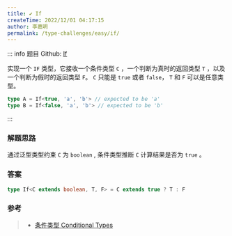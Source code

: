 ```yaml
---
title: ✔️ If
createTime: 2022/12/01 04:17:15
author: 李嘉明
permalink: /type-challenges/easy/if/
---
```


::: info 题目
Github: [If](https://github.com/type-challenges/type-challenges/blob/main/questions/00268-easy-if/)

实现一个 `IF` 类型，它接收一个条件类型 `C` ，一个判断为真时的返回类型 `T` ，以及一个判断为假时的返回类型 `F`。 `C` 只能是 `true` 或者 `false`， `T` 和 `F` 可以是任意类型。

```ts
type A = If<true, 'a', 'b'> // expected to be 'a'
type B = If<false, 'a', 'b'> // expected to be 'b'
```

:::

### 解题思路

通过泛型类型约束 `C` 为 `boolean` , 条件类型推断 `C` 计算结果是否为 `true` 。

### 答案

```ts
type If<C extends boolean, T, F> = C extends true ? T : F
```

### 参考

> - [条件类型 Conditional Types](https://www.typescriptlang.org/docs/handbook/2/conditional-types.html)
